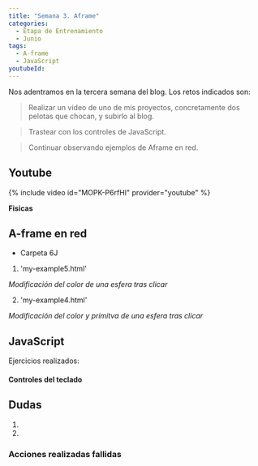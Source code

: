 ```yaml
---
title: "Semana 3. Aframe"
categories:
  - Etapa de Entrenamiento
  - Junio
tags:
  - A-frame
  - JavaScript
youtubeId: 
---
```



Nos adentramos en la tercera semana del blog. Los retos indicados son:

> Realizar un video de uno de mis proyectos, concretamente dos pelotas que chocan, y subirlo al blog.

> Trastear con los controles de JavaScript.

> Continuar observando ejemplos de Aframe en red. 

## **Youtube**

{% include video id="MOPK-P6rfHI" provider="youtube" %}

**Fisicas**


## **A-frame en red**

* Carpeta 6J

1. 'my-example5.html'

*Modificación del color de una esfera tras clicar*

2. 'my-example4.html'

*Modificación del color y primitva de una esfera tras clicar*





## **JavaScript** 

Ejercicios realizados:

#### Controles del teclado



## **Dudas**

1. 

2. 

### Acciones realizadas fallidas


